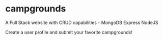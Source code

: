 # campgrounds
A Full Stack website with CRUD capabilities - MongoDB Express NodeJS

Create a user profile and submit your favorite campgrounds!

